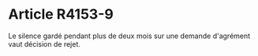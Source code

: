 # Article R4153-9

  
Le silence gardé pendant plus de deux mois sur une demande d'agrément vaut décision de rejet.